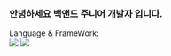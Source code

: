 ### 안녕하세요 백앤드 주니어 개발자 입니다.

Language & FrameWork:    
<img src="https://img.shields.io/badge/Java-16A5F3?style=for-the-badge&logo=Java&logoColor=white"/>
<img src="https://img.shields.io/badge/Spring-6DB33F?style=for-the-badge&logo=Spring&logoColor=white"/>

